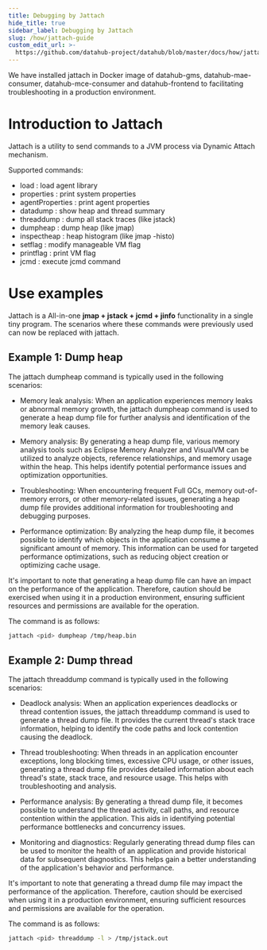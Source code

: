 ```yaml
---
title: Debugging by Jattach
hide_title: true
sidebar_label: Debugging by Jattach
slug: /how/jattach-guide
custom_edit_url: >-
  https://github.com/datahub-project/datahub/blob/master/docs/how/jattach-guide.md
---
```

We have installed jattach in Docker image of datahub-gms, datahub-mae-consumer, datahub-mce-consumer
and datahub-frontend to facilitating troubleshooting in a production environment.

# Introduction to Jattach
Jattach is a utility to send commands to a JVM process via Dynamic Attach mechanism.

Supported commands:
- load            : load agent library
- properties      : print system properties
- agentProperties : print agent properties
- datadump        : show heap and thread summary
- threaddump      : dump all stack traces (like jstack)
- dumpheap        : dump heap (like jmap)
- inspectheap     : heap histogram (like jmap -histo)
- setflag         : modify manageable VM flag
- printflag       : print VM flag
- jcmd            : execute jcmd command

# Use examples

Jattach is a All-in-one **jmap + jstack + jcmd + jinfo** functionality in a single tiny program.
The scenarios where these commands were previously used can now be replaced with jattach.

## Example 1: Dump heap
The jattach dumpheap command is typically used in the following scenarios:

- Memory leak analysis: When an application experiences memory leaks or abnormal memory growth, the jattach dumpheap
command is used to generate a heap dump file for further analysis and identification of the memory leak causes.

- Memory analysis: By generating a heap dump file, various memory analysis tools such as Eclipse Memory Analyzer and
VisualVM can be utilized to analyze objects, reference relationships, and memory usage within the heap. This helps 
identify potential performance issues and optimization opportunities.

- Troubleshooting: When encountering frequent Full GCs, memory out-of-memory errors, or other memory-related issues, 
generating a heap dump file provides additional information for troubleshooting and debugging purposes.

- Performance optimization: By analyzing the heap dump file, it becomes possible to identify which objects in the 
application consume a significant amount of memory. This information can be used for targeted performance optimizations,
such as reducing object creation or optimizing cache usage.

It's important to note that generating a heap dump file can have an impact on the performance of the application. 
Therefore, caution should be exercised when using it in a production environment, ensuring sufficient resources and
permissions are available for the operation.

The command is as follows:
```bash
jattach <pid> dumpheap /tmp/heap.bin
```

## Example 2: Dump thread
The jattach threaddump command is typically used in the following scenarios:

- Deadlock analysis: When an application experiences deadlocks or thread contention issues, the jattach threaddump 
command is used to generate a thread dump file. It provides the current thread's stack trace information, helping to
identify the code paths and lock contention causing the deadlock.

- Thread troubleshooting: When threads in an application encounter exceptions, long blocking times, excessive CPU usage,
or other issues, generating a thread dump file provides detailed information about each thread's state, stack trace, and
resource usage. This helps with troubleshooting and analysis.

- Performance analysis: By generating a thread dump file, it becomes possible to understand the thread activity, call
paths, and resource contention within the application. This aids in identifying potential performance bottlenecks and
concurrency issues.

- Monitoring and diagnostics: Regularly generating thread dump files can be used to monitor the health of an application
and provide historical data for subsequent diagnostics. This helps gain a better understanding of the application's 
behavior and performance.

It's important to note that generating a thread dump file may impact the performance of the application. Therefore,
caution should be exercised when using it in a production environment, ensuring sufficient resources and permissions
are available for the operation.

The command is as follows:
```bash
jattach <pid> threaddump -l > /tmp/jstack.out
```
